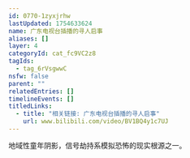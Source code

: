 ```yaml
---
id: 0770-1zyxjrhw
lastUpdated: 1754633624
name: 广东电视台插播的寻人启事
aliases: []
layer: 4
categoryId: cat_fc9VC2z8
tagIds:
  - tag_6rVsgwwC
nsfw: false
parent: ""
relatedEntries: []
timelineEvents: []
titledLinks:
  - title: "相关链接: 广东电视台插播的寻人启事"
    url: www.bilibili.com/video/BV1BQ4y1c7UJ
---
```


地域性童年阴影，信号劫持系模拟恐怖的现实根源之一。